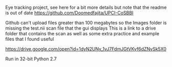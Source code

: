 Eye tracking project, see here for a bit more details but note that the readme is out of date 
https://github.com/Doomedfajita/UPCI-CoSBBI


Github can't upload files greater than 100 megabytes so the Images folder is missing the test.nii scan file that the gui displays
This is a link to a drive folder that contains the scan as well as some extra practice and example files that I found useful

https://drive.google.com/open?id=1dyN2UNy_1vJ7FdmJGtVKyf6dZNvSk5X0

Run in 32-bit Python 2.7
